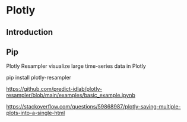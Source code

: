# Plotly

##	Introduction


## Pip

Plotly Resampler visualize large time-series data in Plotly

pip install plotly-resampler

https://github.com/predict-idlab/plotly-resampler/blob/main/examples/basic_example.ipynb


https://stackoverflow.com/questions/59868987/plotly-saving-multiple-plots-into-a-single-html